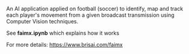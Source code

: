 An AI application applied on football (soccer) to identify, map and track each player's movement from a given broadcast transmission using Computer Vision techniques.

See **faimx.ipynb** which explains how it works

For more details: https://www.brisai.com/faimx
